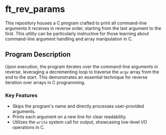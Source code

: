 # ft_rev_params

This repository houses a C program crafted to print all command-line arguments it receives in reverse order, starting from the last argument to the first. This utility can be particularly instructive for those learning about command-line argument handling and array manipulation in C.

## Program Description

Upon execution, the program iterates over the command-line arguments in reverse, leveraging a decrementing loop to traverse the `argv` array from the end to the start. This demonstrates an essential technique for reverse iteration over arrays in C programming.

### Key Features

- Skips the program's name and directly processes user-provided arguments.
- Prints each argument on a new line for clear readability.
- Utilizes the `write` system call for output, showcasing low-level I/O operations in C.
